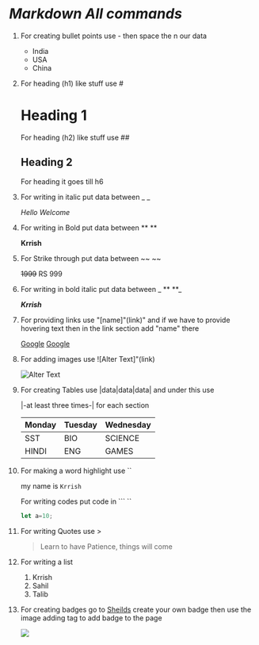 # _**Markdown All commands**_

1. For creating bullet points use - then space the n our data

    - India
    - USA
    - China

2. For heading (h1) like stuff use # 
    # Heading 1 

    For heading (h2) like stuff use ##
    ## Heading 2

    For heading it goes till h6

3. For writing in italic put data between _ _

    _Hello Welcome_

4. For writing in Bold put data between ** **

    **Krrish**

5. For Strike through put data between ~~ ~~

    ~~1999~~ RS 999

6. For writing in bold italic put data between _ ** **_

    **_Krrish_**

7. For providing links use "[name]"(link)" and if we have to provide hovering text then in the link section add "name"
there

    [Google](https://www.google.com/) 
    [Google](https://www.google.com/ "Google")

8. For adding images use ![Alter Text]"(link)

    ![Alter Text](https://t4.ftcdn.net/jpg/07/25/10/19/240_F_725101967_ms4wGaTlE6FmRoMeWBP2Bz25qjO7icab.jpg)

9. For creating Tables use |data|data|data|
and under this use 

    |-at least three times-| for each section

    |Monday|Tuesday|Wednesday|
    |---|---|---|
    SST|BIO|SCIENCE
    |HINDI|ENG|GAMES

10. For making a word highlight use ``

    my name is `Krrish`

    For writing codes put code in ``` ``
    ```javascript
    let a=10;
    ```

11. For writing Quotes use >

    >Learn to have Patience, things will come

12. For writing a list
    1. Krrish
    2. Sahil
    3. Talib

13. For creating badges go to 
[Sheilds](https://shields.io/badges) 
create your own badge then use the image adding tag to add badge to the page

    ![](https://img.shields.io/badge/any_text-you_like-blue)


